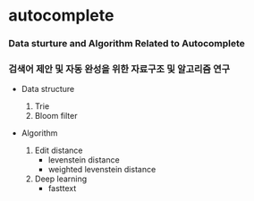 # autocomplete
### Data sturture and Algorithm Related to Autocomplete
### 검색어 제안 및 자동 완성을 위한 자료구조 및 알고리즘 연구 

* Data structure
  1. Trie
  2. Bloom filter
  
* Algorithm
  1. Edit distance
      * levenstein distance
      * weighted levenstein distance
  2. Deep learning
      * fasttext
